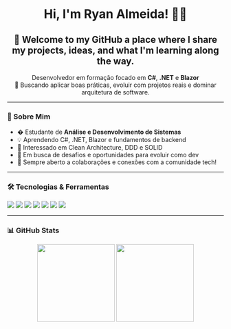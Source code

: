 

<h1 align="center">Hi, I'm Ryan Almeida! 👨‍💻</h1>
<h2 align="center">🌱 Welcome to my GitHub a place where I share my projects, ideas, and what I'm learning along the way.</h2>

<p align="center">
  Desenvolvedor em formação focado em <strong>C#</strong>, <strong>.NET</strong> e <strong>Blazor</strong><br>
  🎯 Buscando aplicar boas práticas, evoluir com projetos reais e dominar arquitetura de software.
</p>

---

### 🧠 Sobre Mim

- � Estudante de **Análise e Desenvolvimento de Sistemas**
- 💡 Aprendendo C#, .NET, Blazor e fundamentos de backend
- 🧱 Interessado em Clean Architecture, DDD e SOLID
- 🚀 Em busca de desafios e oportunidades para evoluir como dev
- 🤝 Sempre aberto a colaborações e conexões com a comunidade tech!

---

### 🛠️ Tecnologias & Ferramentas

<p align="left">
  <img src="https://img.shields.io/badge/C%23-68217A?style=for-the-badge&logo=c-sharp&logoColor=white"/>
  <img src="https://img.shields.io/badge/.NET-512BD4?style=for-the-badge&logo=dotnet&logoColor=white"/>
  <img src="https://img.shields.io/badge/Blazor-512BD4?style=for-the-badge&logo=blazor&logoColor=white"/>
<img src="https://img.shields.io/badge/Visual%20Studio%20Code-007ACC?style=for-the-badge&logo=visual-studio-code&logoColor=white"/>
  <img src="https://img.shields.io/badge/Visual%20Studio-5C2D91?style=for-the-badge&logo=visual-studio&logoColor=white"/>
  <img src="https://img.shields.io/badge/Git-F05032?style=for-the-badge&logo=git&logoColor=white"/>
  <img src="https://img.shields.io/badge/GitHub-181717?style=for-the-badge&logo=github&logoColor=white"/>
</p>

---

### 📊 GitHub Stats

<p align="center">
  <img height="180cm" src="https://github-readme-stats.vercel.app/api?username=ryanalmeida07&show_icons=true&theme=radical" />
  <img height="180cm" src="https://github-readme-stats.vercel.app/api/top-langs/?username=ryanalmeida07&layout=compact&theme=radical"/>
</p>






